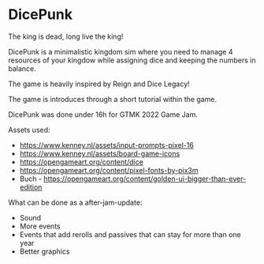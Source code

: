 # DicePunk
The king is dead, long live the king!

DicePunk is a minimalistic kingdom sim where you need to manage 4 resources of your kingdow while assigning dice and keeping the numbers in balance.

The game is heavily inspired by Reign and Dice Legacy!

The game is introduces through a short tutorial within the game.

DicePunk was done under 16h for GTMK 2022 Game Jam.

Assets used:
- https://www.kenney.nl/assets/input-prompts-pixel-16
- https://www.kenney.nl/assets/board-game-icons
- https://opengameart.org/content/dice
- https://opengameart.org/content/pixel-fonts-by-pix3m
- Buch - https://opengameart.org/content/golden-ui-bigger-than-ever-edition

What can be done as a after-jam-update:
- Sound
- More events
- Events that add rerolls and passives that can stay for more than one year
- Better graphics
